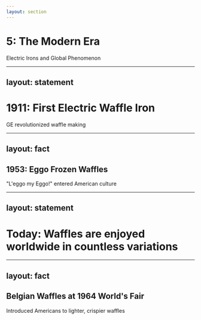 ```yaml
---
layout: section
---
```

# 5: The Modern Era
Electric Irons and Global Phenomenon

---
layout: statement
---
# 1911: First Electric Waffle Iron
GE revolutionized waffle making

---
layout: fact
---
## 1953: Eggo Frozen Waffles
"L'eggo my Eggo!" entered American culture

---
layout: statement
---
# Today: Waffles are enjoyed worldwide in countless variations

---
layout: fact
---
## Belgian Waffles at 1964 World's Fair
Introduced Americans to lighter, crispier waffles
